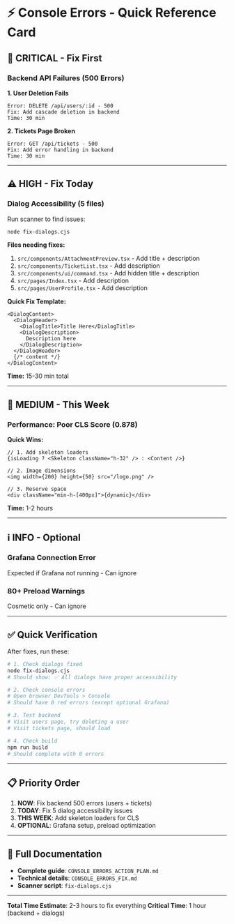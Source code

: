 # ⚡ Console Errors - Quick Reference Card

## 🚨 **CRITICAL - Fix First**

### Backend API Failures (500 Errors)

**1. User Deletion Fails**
```
Error: DELETE /api/users/:id - 500
Fix: Add cascade deletion in backend
Time: 30 min
```

**2. Tickets Page Broken**
```
Error: GET /api/tickets - 500
Fix: Add error handling in backend  
Time: 30 min
```

---

## ⚠️ **HIGH - Fix Today**

### Dialog Accessibility (5 files)

Run scanner to find issues:
```bash
node fix-dialogs.cjs
```

**Files needing fixes:**
1. `src/components/AttachmentPreview.tsx` - Add title + description
2. `src/components/TicketList.tsx` - Add description
3. `src/components/ui/command.tsx` - Add hidden title + description
4. `src/pages/Index.tsx` - Add description  
5. `src/pages/UserProfile.tsx` - Add description

**Quick Fix Template:**
```tsx
<DialogContent>
  <DialogHeader>
    <DialogTitle>Title Here</DialogTitle>
    <DialogDescription>
      Description here
    </DialogDescription>
  </DialogHeader>
  {/* content */}
</DialogContent>
```

**Time:** 15-30 min total

---

## 🔧 **MEDIUM - This Week**

### Performance: Poor CLS Score (0.878)

**Quick Wins:**
```tsx
// 1. Add skeleton loaders
{isLoading ? <Skeleton className="h-32" /> : <Content />}

// 2. Image dimensions
<img width={200} height={50} src="/logo.png" />

// 3. Reserve space
<div className="min-h-[400px]">{dynamic}</div>
```

**Time:** 1-2 hours

---

## ℹ️ **INFO - Optional**

### Grafana Connection Error
Expected if Grafana not running - Can ignore

### 80+ Preload Warnings
Cosmetic only - Can ignore

---

## ✅ **Quick Verification**

After fixes, run these:

```bash
# 1. Check dialogs fixed
node fix-dialogs.cjs
# Should show: ✅ All dialogs have proper accessibility

# 2. Check console errors
# Open browser DevTools > Console
# Should have 0 red errors (except optional Grafana)

# 3. Test backend
# Visit users page, try deleting a user
# Visit tickets page, should load

# 4. Check build
npm run build
# Should complete with 0 errors
```

---

## 📋 **Priority Order**

1. **NOW**: Fix backend 500 errors (users + tickets)
2. **TODAY**: Fix 5 dialog accessibility issues  
3. **THIS WEEK**: Add skeleton loaders for CLS
4. **OPTIONAL**: Grafana setup, preload optimization

---

## 📄 **Full Documentation**

- **Complete guide**: `CONSOLE_ERRORS_ACTION_PLAN.md`
- **Technical details**: `CONSOLE_ERRORS_FIX.md`
- **Scanner script**: `fix-dialogs.cjs`

---

**Total Time Estimate**: 2-3 hours to fix everything
**Critical Time**: 1 hour (backend + dialogs)
